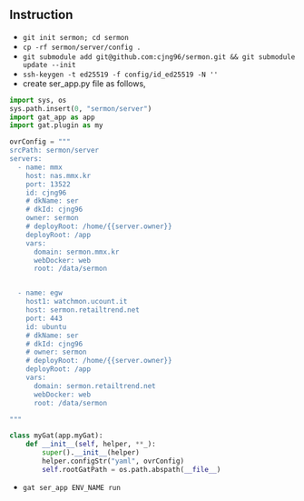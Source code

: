 ## Instruction

- `git init sermon; cd sermon`
- `cp -rf sermon/server/config .`
- `git submodule add git@github.com:cjng96/sermon.git && git submodule update --init`
- `ssh-keygen -t ed25519 -f config/id_ed25519 -N ''`
- create ser_app.py file as follows,

```python
import sys, os
sys.path.insert(0, "sermon/server")
import gat_app as app
import gat.plugin as my

ovrConfig = """
srcPath: sermon/server
servers:
  - name: mmx
    host: nas.mmx.kr
    port: 13522
    id: cjng96
    # dkName: ser
    # dkId: cjng96
    owner: sermon
    # deployRoot: /home/{{server.owner}}
    deployRoot: /app
    vars:
      domain: sermon.mmx.kr
      webDocker: web
      root: /data/sermon


  - name: egw
    host1: watchmon.ucount.it
    host: sermon.retailtrend.net
    port: 443
    id: ubuntu
    # dkName: ser
    # dkId: cjng96
    # owner: sermon
    # deployRoot: /home/{{server.owner}}
    deployRoot: /app
    vars:
      domain: sermon.retailtrend.net
      webDocker: web
      root: /data/sermon

"""

class myGat(app.myGat):
    def __init__(self, helper, **_):
        super().__init__(helper)
        helper.configStr("yaml", ovrConfig)
        self.rootGatPath = os.path.abspath(__file__)
```

- `gat ser_app ENV_NAME run`
